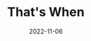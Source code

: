---
title: That's When
date: "2022-11-06"
description: "Lyrics"
featured: Keith Urban
album: Fearless
tags: ['Lover', 'Flowy', 'Ethreal']
track: 24
songwriters: ['Taylor Swift', 
'Brad Warren', 'Brett Warren']
billboardChartprev:  
billboardChart:
---